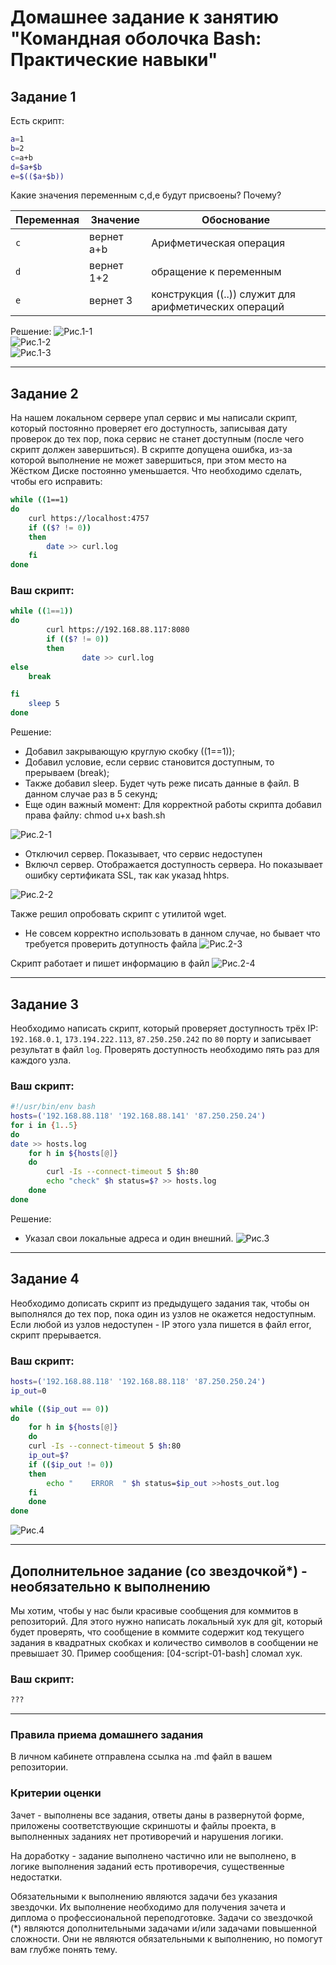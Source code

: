 # Домашнее задание к занятию "Командная оболочка Bash: Практические навыки"

## Задание 1

Есть скрипт:
```bash
a=1
b=2
c=a+b
d=$a+$b
e=$(($a+$b))
```

Какие значения переменным c,d,e будут присвоены? Почему?

| Переменная  | Значение | Обоснование |
| ------------- | ------------- | ------------- |
| `c`  | вернет a+b  | Арифметическая операция |
| `d`  | вернет 1+2  | обращение к переменным |
| `e`  | вернет 3  | конструкция ((..)) служит для арифметических операций |

Решение:
![Рис.1-1](https://github.com/sasha047/devops-netology/blob/main/dz4-1/img/1-1.png)  
![Рис.1-2](https://github.com/sasha047/devops-netology/blob/main/dz4-1/img/1-2.png)  
![Рис.1-3](https://github.com/sasha047/devops-netology/blob/main/dz4-1/img/1-3.png)  

----

## Задание 2

На нашем локальном сервере упал сервис и мы написали скрипт, который постоянно проверяет его доступность, записывая дату проверок до тех пор, пока сервис не станет доступным (после чего скрипт должен завершиться). В скрипте допущена ошибка, из-за которой выполнение не может завершиться, при этом место на Жёстком Диске постоянно уменьшается. Что необходимо сделать, чтобы его исправить:
```bash
while ((1==1)
do
	curl https://localhost:4757
	if (($? != 0))
	then
		date >> curl.log
	fi
done
```

### Ваш скрипт:
```bash
while ((1==1))
do
        curl https://192.168.88.117:8080
        if (($? != 0))
        then
                date >> curl.log
else
	break

fi
	sleep 5
done

```
Решение: 
* Добавил закрывающую круглую скобку ((1==1));
* Добавил условие, если сервис становится доступным, то прерываем (break);
* Также добавил sleep. Будет чуть реже писать данные в файл. В данном случае раз в 5 секунд;
* Еще один важный момент: Для корректной работы скрипта добавил права файлу: chmod u+x bash.sh

![Рис.2-1](https://github.com/sasha047/devops-netology/blob/main/dz4-1/img/2-1.png)
* Отключил сервер. Показывает, что сервис недоступен
* Включл сервер. Отображается доступность сервера. Но показывает ошибку сертификата SSL, так как указад hhtps.

![Рис.2-2](https://github.com/sasha047/devops-netology/blob/main/dz4-1/img/2-2.png)

Также решил опробовать скрипт с утилитой wget.
* Не совсем корректно использовать в данном случае, но бывает что требуется проверить дотупность файла
![Рис.2-3](https://github.com/sasha047/devops-netology/blob/main/dz4-1/img/2-3.png)

Скрипт работает и пишет информацию в файл
![Рис.2-4](https://github.com/sasha047/devops-netology/blob/main/dz4-1/img/2-4.png)


---

## Задание 3

Необходимо написать скрипт, который проверяет доступность трёх IP: `192.168.0.1`, `173.194.222.113`, `87.250.250.242` по `80` порту и записывает результат в файл `log`. Проверять доступность необходимо пять раз для каждого узла.

### Ваш скрипт:
```bash
#!/usr/bin/env bash
hosts=('192.168.88.118' '192.168.88.141' '87.250.250.24')
for i in {1..5}
do
date >> hosts.log
    for h in ${hosts[@]}
    do
        curl -Is --connect-timeout 5 $h:80
        echo "check" $h status=$? >> hosts.log
    done
done

```
Решение: 
* Указал свои локальные адреса и один внешний.
![Рис.3](https://github.com/sasha047/devops-netology/blob/main/dz4-1/img/3.png)

---
## Задание 4

Необходимо дописать скрипт из предыдущего задания так, чтобы он выполнялся до тех пор, пока один из узлов не окажется недоступным. Если любой из узлов недоступен - IP этого узла пишется в файл error, скрипт прерывается.

### Ваш скрипт:
```bash
hosts=('192.168.88.118' '192.168.88.118' '87.250.250.24')
ip_out=0

while (($ip_out == 0))
do
    for h in ${hosts[@]}
    do
	curl -Is --connect-timeout 5 $h:80
	ip_out=$?
	if (($ip_out != 0))
	then
	    echo "    ERROR  " $h status=$ip_out >>hosts_out.log
	fi
    done
done
```
![Рис.4](https://github.com/sasha047/devops-netology/blob/main/dz4-1/img/4.png)

---

## Дополнительное задание (со звездочкой*) - необязательно к выполнению

Мы хотим, чтобы у нас были красивые сообщения для коммитов в репозиторий. Для этого нужно написать локальный хук для git, который будет проверять, что сообщение в коммите содержит код текущего задания в квадратных скобках и количество символов в сообщении не превышает 30. Пример сообщения: \[04-script-01-bash\] сломал хук.

### Ваш скрипт:
```bash
???
```

----

### Правила приема домашнего задания
В личном кабинете отправлена ссылка на .md файл в вашем репозитории.


### Критерии оценки

Зачет - выполнены все задания, ответы даны в развернутой форме, приложены соответствующие скриншоты и файлы проекта, в выполненных заданиях нет противоречий и нарушения логики.

На доработку - задание выполнено частично или не выполнено, в логике выполнения заданий есть противоречия, существенные недостатки. 
 
Обязательными к выполнению являются задачи без указания звездочки. Их выполнение необходимо для получения зачета и диплома о профессиональной переподготовке.
Задачи со звездочкой (*) являются дополнительными задачами и/или задачами повышенной сложности. Они не являются обязательными к выполнению, но помогут вам глубже понять тему.
